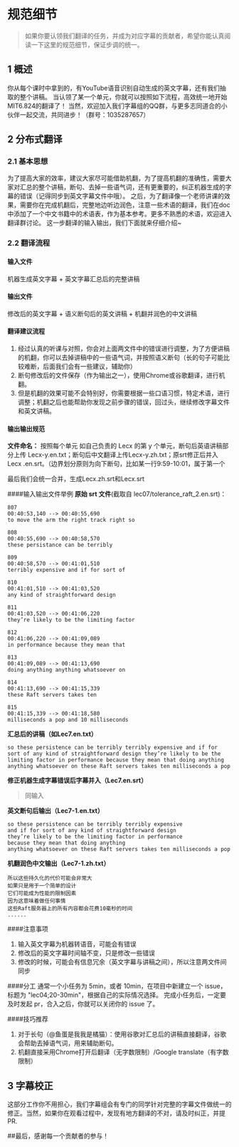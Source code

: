 # 规范细节

> 如果你要认领我们翻译的任务，并成为对应字幕的贡献者，希望你能认真阅读一下这里的规范细节，保证步调的统一。

## 1 概述
你从每个课时中拿到的，有YouTube语音识别自动生成的英文字幕，还有我们抽取的整个讲稿。
当认领了某一个单元，你就可以按照如下流程，高效统一地开始MIT6.824的翻译了！
当然，欢迎加入我们字幕组的QQ群，与更多志同道合的小伙伴一起交流，共同进步！（群号：1035287657）

## 2 分布式翻译

### 2.1 基本思想
为了提高大家的效率，建议大家尽可能借助机翻，为了提高机翻的准确性，需要大家对汇总的整个讲稿，断句、去掉一些语气词，还有更重要的，纠正机器生成的字幕的错误（记得同步到英文字幕文件中哦）。
之后，为了翻译像一个老师讲课的效果，需要你在完成机翻后，完整地边听边润色，注意一些术语的翻译，我们在doc中添加了一个中文书籍中的术语表，作为基本参考。更多不熟悉的术语，欢迎进入翻译群讨论。
这一步翻译的输入输出，我们下面就来仔细介绍~

### 2.2 翻译流程
#### 输入文件
机器生成英文字幕 + 英文字幕汇总后的完整讲稿
#### 输出文件
修改后的英文字幕 + 语义断句后的英文讲稿 + 机翻并润色的中文讲稿

#### 翻译建议流程
1. 经过认真的听课与对照，你会对上面两文件中的错误进行调整，为了方便讲稿的机翻，你可以去掉讲稿中的一些语气词，并按照语义断句（长的句子可能比较难断，后面我们会有一些建议，辅助你）
2. 断句修改后的文件保存（作为输出之一），使用Chrome或谷歌翻译，进行机翻。
3. 但是机翻的效果可能不会特别好，你需要根据一些口语习惯，特定术语，进行调整；机翻之后也能帮助你发现之前步骤的错误，回过头，继续修改字幕文件和英文讲稿。

#### 输出输出规范
**文件命名：**
按照每个单元 如自己负责的 Lecx 的第 y 个单元，断句后英语讲稿部分上传
Lecx-y.en.txt；断句后中文翻译上传Lecx-y.zh.txt；原srt修正后并入Lecx
.en.srt。（边界划分原则为向下断句，比如某一行9:59-10:01，属于第一个

最后我们会统一合并，生成Lecx.zh.srt和Lecx.srt

####输入输出文件举例
**原始 srt 文件**(截取自 lec07/tolerance_raft_2.en.srt)：
```
807
00:40:53,140 --> 00:40:55,690
to move the arm the right track right so

808
00:40:55,690 --> 00:40:58,570
these persistance can be terribly

809
00:40:58,570 --> 00:41:01,510
terribly expensive and if for sort of

810
00:41:01,510 --> 00:41:03,520
any kind of straightforward design

811
00:41:03,520 --> 00:41:06,220
they’re likely to be the limiting factor

812
00:41:06,220 --> 00:41:09,089
in performance because they mean that

813
00:41:09,089 --> 00:41:13,690
doing anything anything whatsoever on

814
00:41:13,690 --> 00:41:15,339
these Raft servers takes ten

815
00:41:15,339 --> 00:41:18,580
milliseconds a pop and 10 milliseconds
```

**汇总后的讲稿（如Lec7.en.txt）**
```
so these persistence can be terribly terribly expensive and if for sort of any kind of straightforward design they’re likely to be the limiting factor in performance because they mean that doing anything anything whatsoever on these Raft servers takes ten milliseconds a pop 
```

**修正机器生成字幕错误后字幕并入（Lec7.en.srt）**
>同输入

**英文断句后输出（Lec7-1.en.txt）**
```
so these persistence can be terribly terribly expensive
and if for sort of any kind of straightforward design
they’re likely to be the limiting factor in performance
because they mean that doing anything 
anything whatsoever on these Raft servers takes ten milliseconds a pop 
```
**机翻润色中文输出（Lec7-1.zh.txt）**
```
所以这些持久化的代价可能会非常大
如果只是用于一个简单的设计
它们可能成为性能的限制因素
因为这意味着做任何事情 
这些Raft服务器上的所有内容都会花费10毫秒的时间
......
```

####注意事项
1. 输入英文字幕为机器转语音，可能会有错误
2. 修改后的英文字幕时间轴不变，只是修改一些错误
3. 修改的时候，可能会有信息冗余（英文字幕与讲稿之间），所以注意两文件间同步

####分工
通常一个小任务为 5min，或者 10min，在项目中新建立一个 issue，标题为 "lec04;20-30min"，根据自己的实际情况选择。
完成小任务后，一定要及时发起 pr，合入之后，你就可以关闭你的 issue 了。

####技巧推荐
1. 对于长句（@鱼蛋是我我是橘猫）：使用谷歌对汇总后的讲稿直接翻译，谷歌会帮助去掉语气词，用来辅助断句。
2. 机翻直接采用Chrome打开后翻译（无字数限制）/Google translate（有字数限制）


## 3 字幕校正

这部分工作你不用担心，我们字幕组会有专门的同学针对完整的字幕文件做统一的修正。当然，如果你在观看过程中，发现有地方翻译的不对，请及时纠正，并提 PR.

##最后，感谢每一个贡献者的参与！